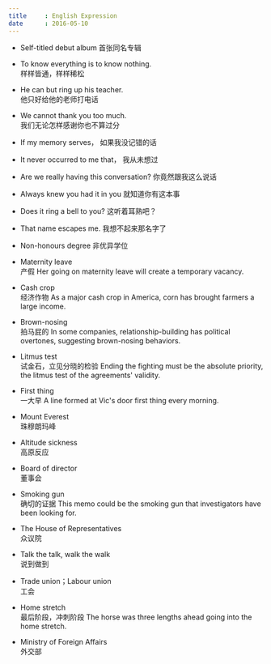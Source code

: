```yaml
---
title     : English Expression
date      : 2016-05-10
---
```



- Self-titled debut album
  首张同名专辑

- To know everything is to know nothing.  
  样样皆通，样样稀松

- He can but ring up his teacher.  
  他只好给他的老师打电话

- We cannot thank you too much.  
  我们无论怎样感谢你也不算过分

- If my memory serves，
  如果我没记错的话

- It never occurred to me that，
  我从未想过

- Are we really having this conversation?
  你竟然跟我这么说话

- Always knew you had it in you
  就知道你有这本事

- Does it ring a bell to you?
  这听着耳熟吧？

- That name escapes me.
  我想不起来那名字了

- Non-honours degree
  非优异学位

- Maternity leave  
  产假
  Her going on maternity leave will create a temporary vacancy.

- Cash crop  
  经济作物
  As a major cash crop in America, corn has brought farmers a large income.

- Brown-nosing  
  拍马屁的
  In some companies, relationship-building has political overtones, suggesting brown-nosing behaviors.

- Litmus test  
  试金石，立见分晓的检验
  Ending the fighting must be the absolute priority, the litmus test of the agreements' validity.

- First thing  
  一大早
  A line formed at Vic's door first thing every morning.

- Mount Everest  
  珠穆朗玛峰

- Altitude sickness  
  高原反应

- Board of director  
  董事会

- Smoking gun  
  确切的证据
  This memo could be the smoking gun that investigators have been looking for.

- The House of Representatives  
  众议院

- Talk the talk, walk the walk  
  说到做到

- Trade union；Labour union  
  工会

- Home stretch  
  最后阶段，冲刺阶段
  The horse was three lengths ahead going into the home stretch.

- Ministry of Foreign Affairs  
  外交部

